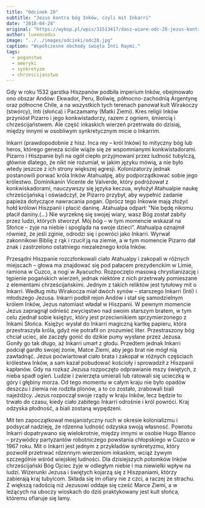 ```yaml
---
title: "Odcinek 28"
subtitle: "Jezus kontra bóg Inków, czyli mit Inkarri"
date: "2018-04-24"
original: "https://wykop.pl/wpis/31513417/dasz-wiare-odc-28-jezus-kontra-bog-inkow-czyli-mit"
author: luvencedus
image: "../../images/odcinki/odc28.jpg"
caption: "Współczesne obchody święta Inti Raymi."
tags:
  - poganstwo
  - ameryki
  - synkretyzm
  - chrzescijanstwo
---
```


Gdy w roku 1532 garstka Hiszpanów podbiła imperium Inków, obejmowało ono obszar Andów: Ekwador, Peru, Boliwię, północno-zachodnią Argentynę oraz północne Chile, a na wszystkich tych terenach panował kult Wirakoczy (stwórcy), Inti (słońca) i Paczamamy (Matki Ziemi). Kres religii Inków przyniósł Pizarro i jego konkwistadorzy, razem z ogniem, śmiercią i chrześcijaństwem. Ale część inkaskich wierzeń przetrwała do dzisiaj, między innymi w osobliwym synkretycznym micie o Inkarrim.

Inkarri (prawdopodobnie z hisz. Inca rey – król Inków) to mityczny bóg lub heros, którego geneza ściśle wiąże się ze wspomnianymi konkwistadorami. Pizarro i Hiszpanie byli na ogół ciepło przyjmowani przez ludność tubylczą, głównie dlatego, że nikt nie rozumiał, w jakim języku mówią, a nie było wtedy jeszcze z ich strony większej agresji. Kolonizatorzy jednak postanowili porwać króla Inków Atahualpę, aby podporządkować sobie jego królestwo. Dominikanin Vicente de Valverde, który podróżował z konkwiskadorami, nauczywszy się języka keczua, wyłożył Atahualpie naukę chrześcijańską i oświadczył, że Pizarro przybył, aby wypełnić zadanie papieża dotyczące nawracania pogan. Oprócz tego Inkowie mają złożyć hołd królowi Hiszpanii i płacić daninę. Atahualpa odparł: ”Nie będę nikomu płacił daniny.(…) Nie wyrzeknę się swojej wiary, wasz Bóg został zabity przez ludzi, których stworzył. Mój bóg – w tym momencie wskazał na Słońce – żyje na niebie i spogląda na swoje dzieci”. Atahualpa oznajmił również, że jeśli zginie, odrodzi się i powróci jako Inkarri. Wyrwał zakonnikowi Biblię z rąk i rzucił ją na ziemie, a w tym momencie Pizarro dał znak i zastrzelono ostatniego niezależnego króla Inków.

Przesądni Hiszpanie rozczłonkowali ciało Atahualpy i zakopali w różnych miejscach – głowa ma znajdować się pod pałacem prezydenckim w Limie, ramiona w Cuzco, a nogi w Ayacucho. Rozpoczęto masową chrystianizację i tępienie pogańskich wierzeń, jednak niektóre z nich przetrwały pomieszane z elementami chrześcijańskimi. Jednym z takich reliktów jest tytułowy mit o Inkarri. Według mitu Wirakocza miał dwóch synów – starszego Inkarri (Inti) i młodszego Jezusa. Inkarri podbił rejon Andów i stał się samodzielnym królem Inków, Jezus natomiast władał w Hiszpanii. W pewnym momencie Jezus zapragnął odnieść zwycięstwo nad swoim starszym bratem, w tym celu zjednał sobie księżyc, który jest przeciwnikiem sprzymierzonego z Inkami Słońca. Księżyc wysłał do Inkarri magiczną kartkę papieru, która przestraszyła króla, gdyż nie potrafił on zrozumieć liter. Przestraszony bóg chciał uciec, ale zaczęły gonić do dzikie pumy wysłane przez Jezusa. Goniły go tak długo, aż Inkarri umarł z głodu. Przedtem jednak Inkarri podciął gardło swojej żonie, Matce Ziemi, aby jego brat nie mógł nią zawładnąć. Jezus poćwiartował ciało brata i zakopał w różnych częściach królestwa Inków, a sam kazał pobudować kościoły i sprowadził z Hiszpanii kapłanów. Gdy na rozkaz Jezusa rozpoczęto odprawianie mszy świętych, z nieba spadł ogień. Ludzie i zwierzęta umierali lub ratowali się ucieczką w góry i głębiny morza. Od tego momentu w całym kraju nie było opadów deszczu i ziemia nie rodziła plonów, a to co zostało, zrabowali biali najeźdźcy. Jezus rozpoczął swoje rządy w kraju Inków, lecz będzie to trwało do czasu, kiedy ciało zabitego Inkarri odrośnie i król powróci. Kraj odzyska płodność, a biali zostaną wypędzeni.

Mit ten zapoczątkował mesjanistyczny ruch w okresie kolonializmu i podsycał nadzieję, że rdzenna ludność odzyska swoją własnosć. Powrotu Inkarri dopatrywano się wielokrotnie, między innymi w osobie Hugo Blanco – przywódcy partyzantów robotniczego powstania chłopskiego w Cuzco w 1967 roku. Mit o Inkarri jest jednym z przykładów synkretyzmu, który pozwolił przetrwać rdzennym wierzeniom inkaskim, wciąż żywym szczególnie wśród wiejskiej ludności. Dla dzisiejszych potomków Inków chrześcijański Bóg Ojciec żyje w odległym niebie i ma niewielki wpływ na ludzi. Wizerunki Jezusa i świętych kojarzą się z Hiszpaniami, którzy zabierają kraj tubylcom. Składa się im ofiary nie z czci, a raczej ze strachu. Z większą radością niż Jezusowi oddaje się cześć Marce Ziemi, a w leżących na uboczy wioskach do dziś praktykowany jest kult słońca, któremu ofiaruje się lamy.
